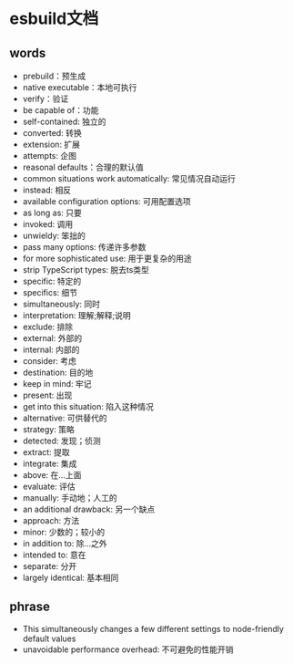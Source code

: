 # esbuild文档

## words
+ prebuild：预生成
+ native executable：本地可执行
+ verify：验证
+ be capable of：功能
+ self-contained: 独立的
+ converted: 转换
+ extension: 扩展
+ attempts: 企图
+ reasonal defaults：合理的默认值
+ common situations work automatically: 常见情况自动运行
+ instead: 相反
+ available configuration options: 可用配置选项
+ as long as: 只要
+ invoked: 调用
+ unwieldy: 笨拙的
+ pass many options: 传递许多参数
+ for more sophisticated use: 用于更复杂的用途
+ strip TypeScript types: 脱去ts类型
+ specific: 特定的
+ specifics: 细节
+ simultaneously: 同时
+ interpretation: 理解;解释;说明
+ exclude: 排除
+ external: 外部的
+ internal: 内部的
+ consider: 考虑
+ destination: 目的地
+ keep in mind: 牢记
+ present: 出现
+ get into this situation: 陷入这种情况
+ alternative: 可供替代的
+ strategy: 策略
+ detected: 发现；侦测
+ extract: 提取
+ integrate: 集成
+ above: 在...上面
+ evaluate: 评估
+ manually: 手动地；人工的
+ an additional drawback: 另一个缺点
+ approach: 方法
+ minor: 少数的；较小的
+ in addition to: 除...之外
+ intended to: 意在
+ separate: 分开
+ largely identical: 基本相同

## phrase

+ This simultaneously changes a few different settings to node-friendly default values 
+ unavoidable performance overhead: 不可避免的性能开销

